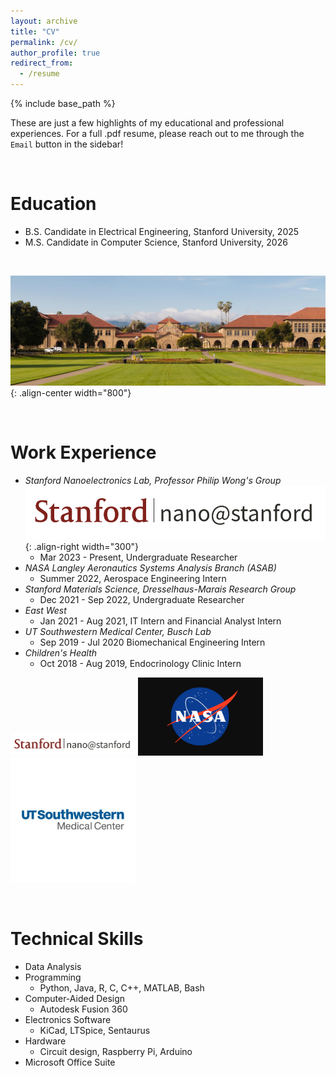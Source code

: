```yaml
---
layout: archive
title: "CV"
permalink: /cv/
author_profile: true
redirect_from:
  - /resume
---
```


{% include base_path %}

These are just a few highlights of my educational and professional experiences. For a full .pdf resume, please reach out to me through the `Email` button in the sidebar!

<br/>

Education
======
* B.S. Candidate in Electrical Engineering, Stanford University, 2025
* M.S. Candidate in Computer Science, Stanford University, 2026

<br/>

![POV](/images/stanford.png){: .align-center width="800"}

<br/>

Work Experience
======
* *Stanford Nanoelectronics Lab, Professor Philip Wong's Group*
![POV](/images/nano.png){: .align-right width="300"}
  * Mar 2023 - Present, Undergraduate Researcher
* *NASA Langley Aeronautics Systems Analysis Branch (ASAB)*
  * Summer 2022, Aerospace Engineering Intern
* *Stanford Materials Science, Dresselhaus-Marais Research Group*
  * Dec 2021 - Sep 2022, Undergraduate Researcher
* *East West*
  * Jan 2021 - Aug 2021, IT Intern and Financial Analyst Intern
* *UT Southwestern Medical Center, Busch Lab*
  * Sep 2019 - Jul 2020 Biomechanical Engineering Intern
* *Children's Health*
  * Oct 2018 - Aug 2019, Endocrinology Clinic Intern

<p float="left">
  <img src="/images/nano.png" width="200" />
  <img src="/images/nasa.png" width="200" /> 
  <img src="/images/utsw.png" width="200" />
</p>

<br/>

Technical Skills
======
* Data Analysis
* Programming
  * Python, Java, R, C, C++, MATLAB, Bash
* Computer-Aided Design
  * Autodesk Fusion 360
* Electronics Software
  * KiCad, LTSpice, Sentaurus
* Hardware
  * Circuit design, Raspberry Pi, Arduino
* Microsoft Office Suite

<br/>

